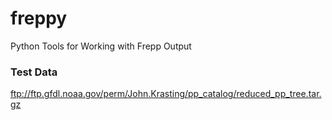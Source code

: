 # freppy
Python Tools for Working with Frepp Output

### Test Data
ftp://ftp.gfdl.noaa.gov/perm/John.Krasting/pp_catalog/reduced_pp_tree.tar.gz
